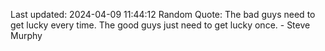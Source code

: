 Last updated: 2024-04-09 11:44:12
Random Quote: The bad guys need to get lucky every time. The good guys just need to get lucky once. - Steve Murphy